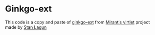 # Ginkgo-ext

This code is a copy and paste of
[ginkgo-ext](https://github.com/istalker2/virtlet/blob/master/tests/e2e/ginkgo-ext/scopes.go)
from [Mirantis virtlet](https://github.com/Mirantis/virtlet) project made by
[Stan Lagun](https://github.com/istalker2)


